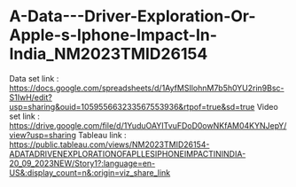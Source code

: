 # A-Data---Driver-Exploration-Or-Apple-s-Iphone-Impact-In-India_NM2023TMID26154
Data set link  : https://docs.google.com/spreadsheets/d/1AyfMSIlohnM7b5h0YU2rin9Bsc-S1IwH/edit?usp=sharing&ouid=105955663233567553936&rtpof=true&sd=true
Video set link  : https://drive.google.com/file/d/1YuduOAYITvuFDoD0owNKfAM04KYNJepY/view?usp=sharing
Tableau link : https://public.tableau.com/views/NM2023TMID26154-ADATADRIVENEXPLORATIONOFAPLLESIPHONEIMPACTININDIA-20_09_2023NEW/Story1?:language=en-US&:display_count=n&:origin=viz_share_link
